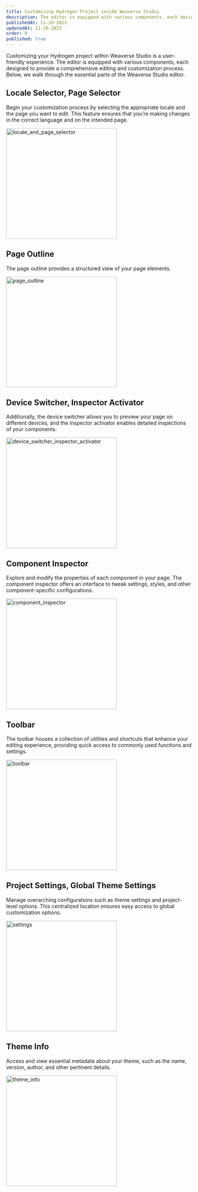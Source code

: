 ```yaml
---
title: Customizing Hydrogen Project inside Weaverse Studio
description: The editor is equipped with various components, each designed to provide a comprehensive editing and customization process.
publishedAt: 11-20-2023
updatedAt: 11-20-2023
order: 0
published: true
---
```


Customizing your Hydrogen project within Weaverse Studio is a user-friendly experience. The editor is equipped with
various components, each designed to provide a comprehensive editing and customization process. Below, we walk through
the essential parts of the Weaverse Studio editor.

Locale Selector, Page Selector
------------------------------

Begin your customization process by selecting the appropriate locale and the page you want to edit. This feature ensures
that you’re making changes in the correct language and on the intended page.

<img alt="locale_and_page_selector" src="https://downloads.intercomcdn.com/i/o/868765002/83dbee1359664b9bdc6a1370/image.png" width="300"/>

Page Outline
------------

The page outline provides a structured view of your page elements.

<img alt="page_outline" src="https://downloads.intercomcdn.com/i/o/868780395/86580a69acbc698c9e98a5cd/image.png" width="300"/>

Device Switcher, Inspector Activator
------------------------------------

Additionally, the device switcher allows you to preview your page on different devices, and the inspector activator
enables detailed inspections of your components.

<img alt="device_switcher_inspector_activator" src="https://downloads.intercomcdn.com/i/o/868781354/ad64ba4ff59ca4478638fd82/image.png" width="300"/>

Component Inspector
-------------------

Explore and modify the properties of each component in your page. The component inspector offers an interface to tweak
settings, styles, and other component-specific configurations.

<img alt="component_inspector" src="https://downloads.intercomcdn.com/i/o/868782433/f109f87c68b84ec1a5ae0955/image.png" width="300"/>

Toolbar
-------

The toolbar houses a collection of utilities and shortcuts that enhance your editing experience, providing quick access
to commonly used functions and settings.

<img alt="toolbar" src="https://downloads.intercomcdn.com/i/o/868783869/02c6af8ac04c65c332bd8a61/image.png" width="300"/>

Project Settings, Global Theme Settings
---------------------------------------

Manage overarching configurations such as theme settings and project-level options. This centralized location ensures
easy access to global customization options.

<img alt="settings" src="https://downloads.intercomcdn.com/i/o/868785432/4e137811660f6b30ff7cde21/image.png" width="300"/>

Theme Info
----------

Access and view essential metadata about your theme, such as the name, version, author, and other pertinent details.

<img alt="theme_info" src="https://downloads.intercomcdn.com/i/o/868786607/70657fe240171fca0a10b982/image.png" width="300"/>